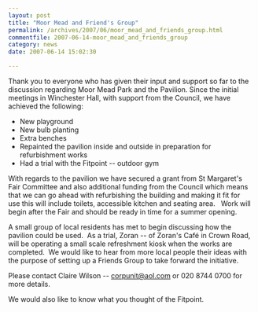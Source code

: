 ```yaml
---
layout: post
title: "Moor Mead and Friend's Group"
permalink: /archives/2007/06/moor_mead_and_friends_group.html
commentfile: 2007-06-14-moor_mead_and_friends_group
category: news
date: 2007-06-14 15:02:30

---
```


Thank you to everyone who has given their input and support so far to the discussion regarding Moor Mead Park and the Pavilion. Since the initial meetings in Winchester Hall, with support from the Council, we have achieved the following:

-   New playground
-   New bulb planting
-   Extra benches
-   Repainted the pavilion inside and outside in preparation for refurbishment works 
-   Had a trial with the Fitpoint -- outdoor gym

With regards to the pavilion we have secured a grant from St Margaret's Fair Committee and also additional funding from the Council which means that we can go ahead with refurbishing the building and making it fit for use this will include toilets, accessible kitchen and seating area.   Work will begin after the Fair and should be ready in time for a summer opening.

A small group of local residents has met to begin discussing how the pavilion could be used.  As a trial, Zoran -- of Zoran's Caf&eacute; in Crown Road, will be operating a small scale refreshment kiosk when the works are completed.  We would like to hear from more local people their ideas with the purpose of setting up a Friends Group to take forward the initiative. 

Please contact Claire Wilson -- <corpunit@aol.com> or 020 8744 0700 for more details.

We would also like to know what you thought of the Fitpoint.
